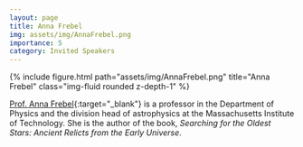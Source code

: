 ```yaml
---
layout: page
title: Anna Frebel
img: assets/img/AnnaFrebel.png
importance: 5
category: Invited Speakers
---
```


<div class="row">
    <div class="col-sm mt-3 mt-md-0">
        {% include figure.html path="assets/img/AnnaFrebel.png" title="Anna Frebel" class="img-fluid rounded z-depth-1" %}
    </div>
</div>

[Prof. Anna Frebel](https://www.annafrebel.com){:target="_blank"} is a professor in the Department of Physics and the division head of astrophysics at the Massachusetts Institute of Technology. She is the author of the book, *Searching for the Oldest Stars: Ancient Relicts from the Early Universe*.